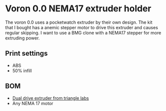 # Voron 0.0 NEMA17 extruder holder
The voron 0.0 uses a pocketwatch extruder by their own design. The kit that I bought has a anemic stepper motor to drive this extruder and causes regular skipping. I want to use a BMG clone with a NEMA17 stepper for more extruding power.
## Print settings
* ABS
* 50% infill
## BOM
* [Dual drive extruder from triangle labs](https://nl.aliexpress.com/item/32917029058.html)
* Any NEMA 17 motor
